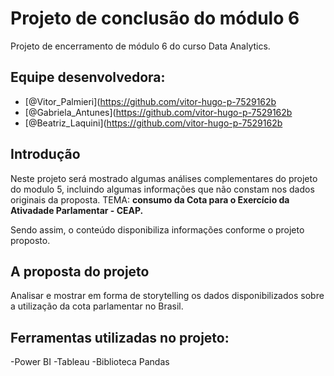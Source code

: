 # Projeto de conclusão do módulo 6

Projeto de encerramento de módulo 6  do curso Data Analytics.

## Equipe desenvolvedora:

- [@Vitor_Palmieri](https://github.com/vitor-hugo-p-7529162b
- [@Gabriela_Antunes](https://github.com/vitor-hugo-p-7529162b
- [@Beatriz_Laquini](https://github.com/vitor-hugo-p-7529162b

## Introdução

Neste projeto será mostrado algumas análises complementares do projeto do modulo 5, incluindo algumas informações que não constam nos dados originais da proposta.
TEMA: **consumo da Cota para o Exercício da Ativadade Parlamentar - CEAP.**

Sendo assim, o conteúdo disponibiliza informações conforme o projeto proposto.

## A proposta do projeto

Analisar e mostrar em forma de storytelling os dados disponibilizados sobre a utilização da cota parlamentar no Brasil. 

## Ferramentas utilizadas no projeto: 

-Power BI
-Tableau
-Biblioteca Pandas